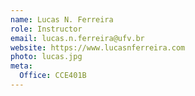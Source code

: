 ```yaml
---
name: Lucas N. Ferreira
role: Instructor
email: lucas.n.ferreira@ufv.br
website: https://www.lucasnferreira.com
photo: lucas.jpg
meta:
  Office: CCE401B
---
```


<!-- [Schedule an appointment](#){: .btn .btn-outline } -->
